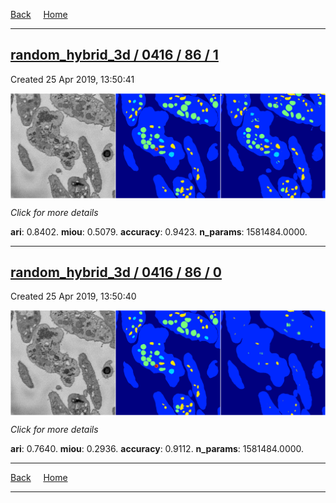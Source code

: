 
[Back](..)&nbsp;&nbsp;&nbsp;&nbsp;&nbsp;[Home](https://leapmanlab.github.io/snapshots)

---

<div class="summary"><a href="1"><h2>random_hybrid_3d / 0416 / 86 / 1</h2></a><p>Created 25 Apr 2019, 13:50:41
</p><a href="1"><img src="1/media/summary.png" align="center"></a><p>
<i>Click for more details</i>
</p></div>

**ari**: 0.8402. **miou**: 0.5079. **accuracy**: 0.9423. **n_params**: 1581484.0000. 

---

<div class="summary"><a href="0"><h2>random_hybrid_3d / 0416 / 86 / 0</h2></a><p>Created 25 Apr 2019, 13:50:40
</p><a href="0"><img src="0/media/summary.png" align="center"></a><p>
<i>Click for more details</i>
</p></div>

**ari**: 0.7640. **miou**: 0.2936. **accuracy**: 0.9112. **n_params**: 1581484.0000. 

---

[Back](..)&nbsp;&nbsp;&nbsp;&nbsp;&nbsp;[Home](https://leapmanlab.github.io/snapshots)

---
